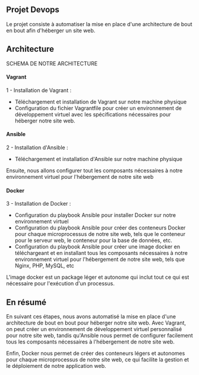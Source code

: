 ## Projet Devops 

Le projet consiste à automatiser la mise en place d'une architecture de bout en bout afin d'héberger un site web.

## Architecture
SCHEMA DE NOTRE ARCHITECTURE
#### Vagrant
1 - Installation de Vagrant :

* Téléchargement et installation de Vagrant sur notre machine physique
* Configuration du fichier Vagrantfile pour créer un environnement de développement virtuel avec les spécifications nécessaires pour héberger notre site web.
  
#### Ansible
2 - Installation d'Ansible :

* Téléchargement et installation d'Ansible sur notre machine physique

Ensuite, nous allons configurer tout les composants nécessaires à notre environnement virtuel pour l'hébergement de notre site web 
  
#### Docker
3 - Installation de Docker :

* Configuration du playbook Ansible pour installer Docker sur notre environnement virtuel
* Configuration du playbook Ansible pour créer des conteneurs Docker pour chaque microprocessus de notre site web, tels que le conteneur pour le serveur web, le conteneur pour la base de données, etc.
* Configuration du playbook Ansible pour créer une image docker en téléchargeant et en installant tous les composants nécessaires à notre environnement virtuel pour l'hébergement de notre site web, tels que Nginx, PHP, MySQL, etc

L'image docker est un package léger et autonome qui inclut tout ce qui est nécessaire pour l'exécution d'un processus.

## En résumé 

En suivant ces étapes, nous avons automatisé la mise en place d'une architecture de bout en bout pour héberger notre site web. Avec Vagrant, on peut créer un environnement de développement virtuel personnalisé pour notre site web, tandis qu'Ansible nous permet de configurer facilement tous les composants nécessaires à l'hébergement de notre site web. 

Enfin, Docker nous permet de créer des conteneurs légers et autonomes pour chaque microprocessus de notre site web, ce qui facilite la gestion et le déploiement de notre application web.


